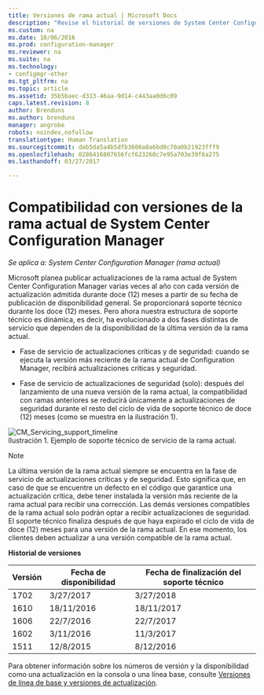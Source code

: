 ```yaml
---
title: Versiones de rama actual | Microsoft Docs
description: "Revise el historial de versiones de System Center Configuration Manager y obtenga información sobre las fases del servicio ofrecido."
ms.custom: na
ms.date: 10/06/2016
ms.prod: configuration-manager
ms.reviewer: na
ms.suite: na
ms.technology:
- configmgr-other
ms.tgt_pltfrm: na
ms.topic: article
ms.assetid: 35b5baec-d313-46aa-9d14-c443aa0d6c09
caps.latest.revision: 8
author: Brenduns
ms.author: brenduns
manager: angrobe
robots: noindex,nofollow
translationtype: Human Translation
ms.sourcegitcommit: dab5da5a4b5dfb3606a8a6bd0c70a0b21923fff9
ms.openlocfilehash: 0286416807656fcf623260c7e95a703e39f6a275
ms.lasthandoff: 03/27/2017

---
```

# <a name="support-for-system-center-configuration-manager-current-branch-versions"></a>Compatibilidad con versiones de la rama actual de System Center Configuration Manager

*Se aplica a: System Center Configuration Manager (rama actual)*

Microsoft planea publicar actualizaciones de la rama actual de System Center Configuration Manager varias veces al año con cada versión de actualización admitida durante doce (12) meses a partir de su fecha de publicación de disponibilidad general. Se proporcionará soporte técnico durante los doce (12) meses. Pero ahora nuestra estructura de soporte técnico es dinámica, es decir, ha evolucionado a dos fases distintas de servicio que dependen de la disponibilidad de la última versión de la rama actual.  

-   Fase de servicio de actualizaciones críticas y de seguridad: cuando se ejecuta la versión más reciente de la rama actual de Configuration Manager, recibirá actualizaciones críticas y seguridad.  

-   Fase de servicio de actualizaciones de seguridad (solo): después del lanzamiento de una nueva versión de la rama actual, la compatibilidad con ramas anteriores se reducirá únicamente a actualizaciones de seguridad durante el resto del ciclo de vida de soporte técnico de doce (12) meses (como se muestra en la ilustración 1).  

 ![CM&#95;Servicing&#95;support&#95;timeline](../../../core/servers/manage/media/CM_Servicing_support_timeline.png "CM_Servicing_support_timeline")  
Ilustración 1. Ejemplo de soporte técnico de servicio de la rama actual.

> [!NOTE]  
>  La última versión de la rama actual siempre se encuentra en la fase de servicio de actualizaciones críticas y de seguridad. Esto significa que, en caso de que se encuentre un defecto en el código que garantice una actualización crítica, debe tener instalada la versión más reciente de la rama actual para recibir una corrección. Las demás versiones compatibles de la rama actual solo podrán optar a recibir actualizaciones de seguridad. El soporte técnico finaliza después de que haya expirado el ciclo de vida de doce (12) meses para una versión de la rama actual. En ese momento, los clientes deben actualizar a una versión compatible de la rama actual.  

 **Historial de versiones**  

|Versión|Fecha de disponibilidad|Fecha de finalización del soporte técnico|  
|-------------|-----------------------|----------------------|  
|1702|3/27/2017|3/27/2018|
|1610|18/11/2016|18/11/2017|
|1606|22/7/2016|22/7/2017|
|1602|3/11/2016|11/3/2017|
|1511|12/8/2015|8/12/2016|  




Para obtener información sobre los números de versión y la disponibilidad como una actualización en la consola o una línea base, consulte [Versiones de línea de base y versiones de actualización](/sccm/core/servers/manage/updates#a-namebkmkbaselinesa-baseline-and-update-versions).

